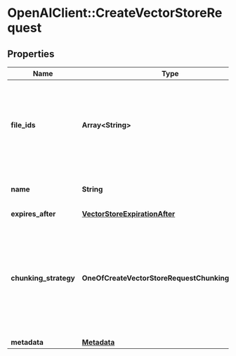 # OpenAIClient::CreateVectorStoreRequest

## Properties
Name | Type | Description | Notes
------------ | ------------- | ------------- | -------------
**file_ids** | **Array&lt;String&gt;** | A list of [File](/docs/api-reference/files) IDs that the vector store should use. Useful for tools like &#x60;file_search&#x60; that can access files. | [optional] 
**name** | **String** | The name of the vector store. | [optional] 
**expires_after** | [**VectorStoreExpirationAfter**](VectorStoreExpirationAfter.md) |  | [optional] 
**chunking_strategy** | **OneOfCreateVectorStoreRequestChunkingStrategy** | The chunking strategy used to chunk the file(s). If not set, will use the &#x60;auto&#x60; strategy. Only applicable if &#x60;file_ids&#x60; is non-empty. | [optional] 
**metadata** | [**Metadata**](Metadata.md) |  | [optional] 

